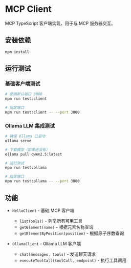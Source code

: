 # MCP Client

MCP TypeScript 客户端实现，用于与 MCP 服务器交互。

## 安装依赖

```bash
npm install
```

## 运行测试

### 基础客户端测试

```bash
# 使用默认端口 3000
npm run test:client

# 指定端口
npm run test:client -- --port 3000
```

### Ollama LLM 集成测试

```bash
# 确保 Ollama 已启动
ollama serve

# 下载模型（如果还没有）
ollama pull qwen2.5:latest

# 运行测试
npm run test:ollama

# 指定端口
npm run test:ollama -- --port 3000
```

## 功能

- `HelloClient` - 基础 MCP 客户端
  - `listTools()` - 列举所有可用工具
  - `getElement(name)` - 根据元素名称查询
  - `getElementByPosition(position)` - 根据原子序数查询

- `OllamaClient` - Ollama LLM 客户端
  - `chat(messages, tools)` - 发送聊天请求
  - `executeToolCall(toolCall, endpoint)` - 执行工具调用
